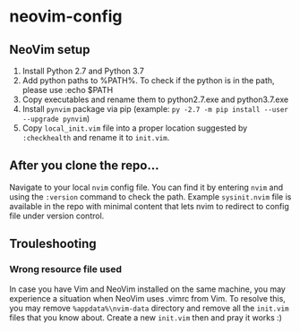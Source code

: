 # neovim-config

## NeoVim setup

1. Install Python 2.7 and Python 3.7
2. Add python paths to %PATH%. To check if the python is in the path, please use :echo $PATH
3. Copy executables and rename them to python2.7.exe and python3.7.exe
4. Install `pynvim` package via pip (example: `py -2.7 -m pip install --user --upgrade pynvim`)
5. Copy `local_init.vim` file into a proper location suggested by `:checkhealth` and rename it to `init.vim`.

## After you clone the repo...

Navigate to your local `nvim` config file. You can find it by entering `nvim` and using the `:version` command to check the path. Example `sysinit.nvim` file is available in the repo with minimal content that lets nvim to redirect to config file under version control.

## Trouleshooting

### Wrong resource file used

In case you have Vim and NeoVim installed on the same machine, you may experience a situation when NeoVim uses .vimrc from Vim.
To resolve this, you may remove `%appdata%\nvim-data` directory and remove all the `init.vim` files that you know about. Create a new `init.vim` then and pray it works :)
